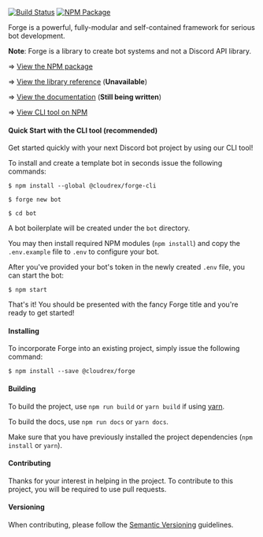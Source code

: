 [![Build Status](https://travis-ci.com/discord-forge/forge.svg?branch=dev-2.0)](https://travis-ci.com/discord-forge/forge?branch=dev-2.0)
[![NPM Package](https://badge.fury.io/js/%40cloudrex%2Fforge.svg)](https://www.npmjs.com/package/@cloudrex/forge)

Forge is a powerful, fully-modular and self-contained framework for serious bot development.

**Note**: Forge is a library to create bot systems and not a Discord API library.

=> [View the NPM package](https://www.npmjs.com/package/@cloudrex/forge)

=> [View the library reference](#) (**Unavailable**)

=> [View the documentation](https://cloudrex.gitbook.io/forge/) (**Still being written**)

=> [View CLI tool on NPM](https://www.npmjs.com/package/@cloudrex/forge-cli)

#### Quick Start with the CLI tool (recommended)

Get started quickly with your next Discord bot project by using our CLI tool!

To install and create a template bot in seconds issue the following commands:

`$ npm install --global @cloudrex/forge-cli`

`$ forge new bot`

`$ cd bot`

A bot boilerplate will be created under the `bot` directory.

You may then install required NPM modules (`npm install`) and copy the `.env.example` file to `.env` to configure your bot.

After you've provided your bot's token in the newly created `.env` file, you can start the bot:

`$ npm start`

That's it! You should be presented with the fancy Forge title and you're ready to get started!

#### Installing

To incorporate Forge into an existing project, simply issue the following command:

`$ npm install --save @cloudrex/forge`

#### Building

To build the project, use `npm run build` or `yarn build` if using [yarn](https://yarnpkg.com/).

To build the docs, use `npm run docs` or `yarn docs`.

Make sure that you have previously installed the project dependencies (`npm install` or `yarn`).

#### Contributing

Thanks for your interest in helping in the project. To contribute to this project, you will be required to use pull requests.

#### Versioning

When contributing, please follow the [Semantic Versioning](https://semver.org/) guidelines.
